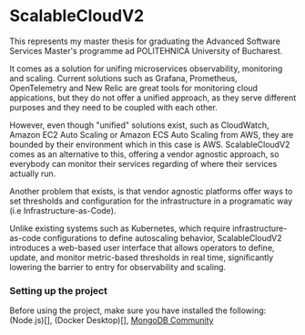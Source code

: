 # ScalableCloudV2

This represents my master thesis for graduating the Advanced Software Services Master's programme ad POLITEHNICA University of Bucharest.

It comes as a solution for unifing microservices observability, monitoring and scaling. Current solutions such as Grafana, Prometheus, OpenTelemetry and New Relic are great tools for monitoring cloud appications, 
but they do not offer a unified approach, as they serve different purposes and they need to be coupled with each other.

However, even though "unified" solutions exist, such as CloudWatch, Amazon EC2 Auto Scaling or Amazon ECS Auto Scaling from AWS, they are bounded by their environment which in this case is AWS.
ScalableCloudV2 comes as an alternative to this, offering a vendor agnostic approach, so everybody can monitor their services regarding of where their services actually run.

Another problem that exists, is that vendor agnostic platforms offer ways to set thresholds and configuration for the infrastructure in a programatic way (i.e Infrastructure-as-Code).

Unlike existing systems such as Kubernetes, which require infrastructure-as-code configurations to define autoscaling behavior, 
ScalableCloudV2 introduces a web-based user interface that allows operators to define, update, and monitor metric-based thresholds in real time, significantly lowering the barrier to entry 
for observability and scaling.

### Setting up the project

Before using the project, make sure you have installed the following: (Node.js)[], (Docker Desktop)[], [MongoDB Community](https://www.mongodb.com/docs/manual/tutorial/install-mongodb-on-os-x/) 
